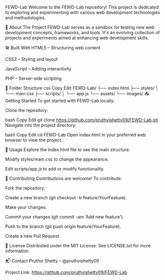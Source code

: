 FEWD-Lab 
Welcome to the FEWD-Lab repository! This project is dedicated to exploring and experimenting with various web development technologies and methodologies.

🚀 About The Project
FEWD-Lab serves as a sandbox for testing new web development concepts, frameworks, and tools. It's an evolving collection of projects and experiments aimed at enhancing web development skills.

🛠️ Built With
HTML5 – Structuring web content

CSS3 – Styling and layout

JavaScript – Adding interactivity

PHP – Server-side scripting

📂 Folder Structure
css
Copy
Edit
FEWD-Lab/
├── index.html
├── styles/
│   └── main.css
├── scripts/
│   └── app.js
└── assets/
    └── images/
📥 Getting Started
To get started with FEWD-Lab locally:

Clone the repository:

bash
Copy
Edit
git clone https://github.com/pruthvishetty09/FEWD-Lab.git
Navigate into the project directory:

bash
Copy
Edit
cd FEWD-Lab
Open index.html in your preferred web browser to view the project.

🔧 Usage
Explore the index.html file to see the main structure.

Modify styles/main.css to change the appearance.

Edit scripts/app.js to add or modify functionality.

🤝 Contributing
Contributions are welcome! To contribute:

Fork the repository.

Create a new branch (git checkout -b feature/YourFeature).

Make your changes.

Commit your changes (git commit -am 'Add new feature').

Push to the branch (git push origin feature/YourFeature).

Create a new Pull Request.

📄 License
Distributed under the MIT License. See LICENSE.txt for more information.

📬 Contact
Pruthvi Shetty – @pruthvishetty09

Project Link: https://github.com/pruthvishetty09/FEWD-Lab

